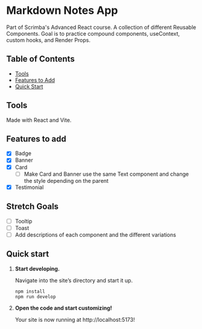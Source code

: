 # Markdown Notes App

Part of Scrimba's Advanced React course. A collection of different Reusable Components. Goal is to practice compound components, useContext, custom hooks, and Render Props.

## Table of Contents

- [Tools](#tools)
- [Features to Add](#features-to-add)
- [Quick Start](#quick-start)

## Tools

Made with React and Vite.

## Features to add

- [x] Badge
- [x] Banner
- [x] Card
  - [ ] Make Card and Banner use the same Text component and change the style depending on the parent
- [x] Testimonial

## Stretch Goals

- [ ] Tooltip
- [ ] Toast
- [ ] Add descriptions of each component and the different variations

## Quick start

1.  **Start developing.**

    Navigate into the site’s directory and start it up.

    ```shell
    npm install
    npm run develop
    ```

2.  **Open the code and start customizing!**

    Your site is now running at http://localhost:5173!
